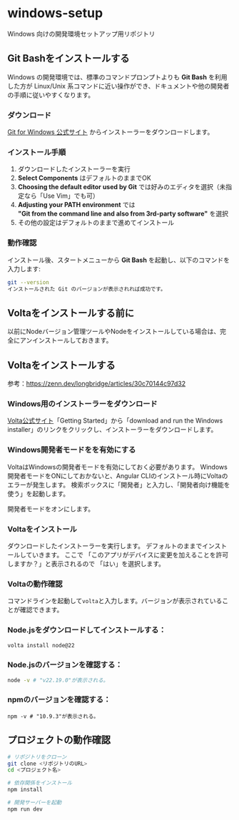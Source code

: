 # windows-setup
Windows 向けの開発環境セットアップ用リポジトリ

## Git Bashをインストールする
Windows の開発環境では、標準のコマンドプロンプトよりも **Git Bash** を利用した方が Linux/Unix 系コマンドに近い操作ができ、ドキュメントや他の開発者の手順に従いやすくなります。

### ダウンロード
[Git for Windows 公式サイト](https://gitforwindows.org/) からインストーラーをダウンロードします。

### インストール手順
1. ダウンロードしたインストーラーを実行  
2. **Select Components** はデフォルトのままでOK  
3. **Choosing the default editor used by Git** では好みのエディタを選択（未指定なら「Use Vim」でも可）  
4. **Adjusting your PATH environment** では  
   **"Git from the command line and also from 3rd-party software"** を選択  
5. その他の設定はデフォルトのままで進めてインストール  

### 動作確認
インストール後、スタートメニューから **Git Bash** を起動し、以下のコマンドを入力します:
```bash
git --version
インストールされた Git のバージョンが表示されれば成功です。
```

## Voltaをインストールする前に
以前にNodeバージョン管理ツールやNodeをインストールしている場合は、完全にアンインストールしておきます。

## Voltaをインストールする
参考：https://zenn.dev/longbridge/articles/30c70144c97d32

### Windows用のインストーラーをダウンロード
[Volta公式サイト](https://volta.sh/)「Getting Started」から「download and run the Windows installer」のリンクをクリックし、インストーラーをダウンロードします。

### Windows開発者モードをを有効にする
VoltaはWindowsの開発者モードを有効にしておく必要があります。
Windows開発者モードをONにしておかないと、Angular CLIのインストール時にVoltaのエラーが発生します。
検索ボックスに「開発者」と入力し、「開発者向け機能を使う」を起動します。

開発者モードをオンにします。

### Voltaをインストール
ダウンロードしたインストーラーを実行します。
デフォルトのままでインストールしていきます。
ここで
「このアプリがデバイスに変更を加えることを許可しますか？」と表示されるので
「はい」を選択します。

### Voltaの動作確認
コマンドラインを起動して`volta`と入力します。バージョンが表示されていることが確認できます。

### Node.jsをダウンロードしてインストールする：
```bash
volta install node@22
```

### Node.jsのバージョンを確認する：
```bash
node -v # "v22.19.0"が表示される。
```

### npmのバージョンを確認する：
```
npm -v # "10.9.3"が表示される。
```

## プロジェクトの動作確認
```bash
# リポジトリをクローン
git clone <リポジトリのURL>
cd <プロジェクト名>

# 依存関係をインストール
npm install

# 開発サーバーを起動
npm run dev
```

